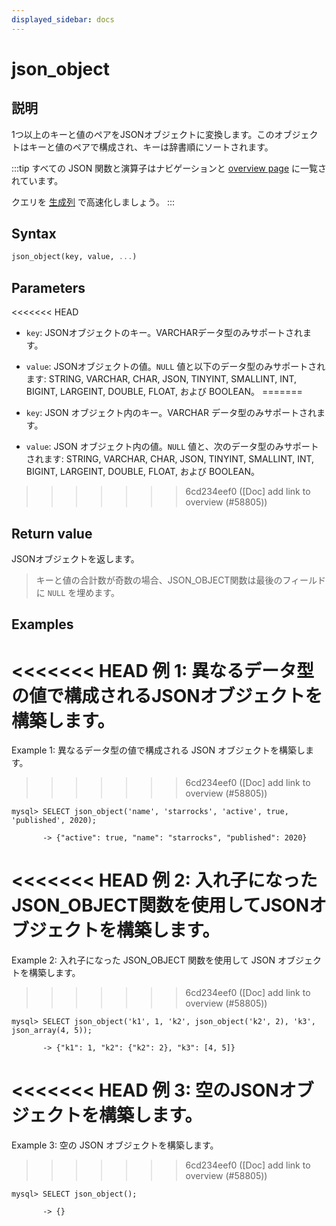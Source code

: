 ```yaml
---
displayed_sidebar: docs
---
```


# json_object

## 説明

1つ以上のキーと値のペアをJSONオブジェクトに変換します。このオブジェクトはキーと値のペアで構成され、キーは辞書順にソートされます。

:::tip
すべての JSON 関数と演算子はナビゲーションと [overview page](../overview-of-json-functions-and-operators.md) に一覧されています。

クエリを [生成列](../../../sql-statements/generated_columns.md) で高速化しましょう。
:::

## Syntax

```Haskell
json_object(key, value, ...)
```

## Parameters

<<<<<<< HEAD
- `key`: JSONオブジェクトのキー。VARCHARデータ型のみサポートされます。

- `value`: JSONオブジェクトの値。`NULL` 値と以下のデータ型のみサポートされます: STRING, VARCHAR, CHAR, JSON, TINYINT, SMALLINT, INT, BIGINT, LARGEINT, DOUBLE, FLOAT, および BOOLEAN。
=======
- `key`: JSON オブジェクト内のキー。VARCHAR データ型のみサポートされます。

- `value`: JSON オブジェクト内の値。`NULL` 値と、次のデータ型のみサポートされます: STRING, VARCHAR, CHAR, JSON, TINYINT, SMALLINT, INT, BIGINT, LARGEINT, DOUBLE, FLOAT, および BOOLEAN。
>>>>>>> 6cd234eef0 ([Doc] add link to overview (#58805))

## Return value

JSONオブジェクトを返します。

> キーと値の合計数が奇数の場合、JSON_OBJECT関数は最後のフィールドに `NULL` を埋めます。

## Examples

<<<<<<< HEAD
例 1: 異なるデータ型の値で構成されるJSONオブジェクトを構築します。
=======
Example 1: 異なるデータ型の値で構成される JSON オブジェクトを構築します。
>>>>>>> 6cd234eef0 ([Doc] add link to overview (#58805))

```plaintext
mysql> SELECT json_object('name', 'starrocks', 'active', true, 'published', 2020);

       -> {"active": true, "name": "starrocks", "published": 2020}            
```

<<<<<<< HEAD
例 2: 入れ子になったJSON_OBJECT関数を使用してJSONオブジェクトを構築します。
=======
Example 2: 入れ子になった JSON_OBJECT 関数を使用して JSON オブジェクトを構築します。
>>>>>>> 6cd234eef0 ([Doc] add link to overview (#58805))

```plaintext
mysql> SELECT json_object('k1', 1, 'k2', json_object('k2', 2), 'k3', json_array(4, 5));

       -> {"k1": 1, "k2": {"k2": 2}, "k3": [4, 5]} 
```

<<<<<<< HEAD
例 3: 空のJSONオブジェクトを構築します。
=======
Example 3: 空の JSON オブジェクトを構築します。
>>>>>>> 6cd234eef0 ([Doc] add link to overview (#58805))

```plaintext
mysql> SELECT json_object();

       -> {}
```
